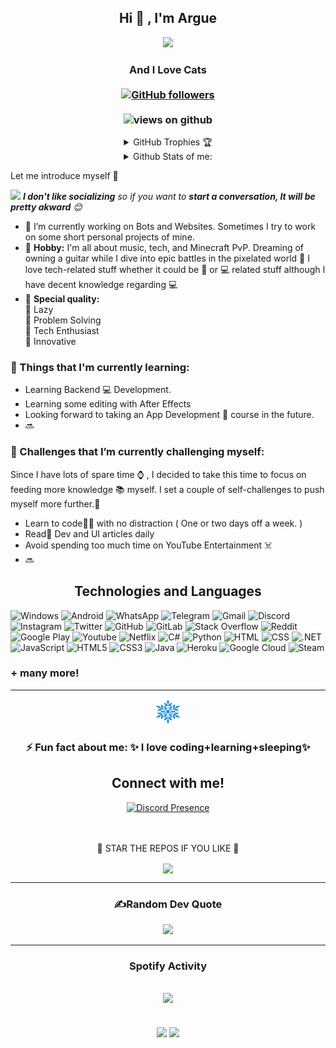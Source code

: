 <h2 align="center"> Hi 👋 , I'm Argue <br/></h2>
<p align="center">
<a href="https://github.com/Arguee/Arguee/"><img src="https://readme-typing-svg.herokuapp.com?color=%2336BCF7&center=true&vCenter=true&lines=Hi+%2C+welcome+to+my+Github+page;I+am+Argue;I+am+a+High+School+Student;Web+Dev;Bot+Dev;Block+Game+Lover+%3C3"></a>
</p>
<h3 align="center">And I Love Cats <br> <br>
<a href="https://github.com/Arguee" target="_blank">
<img alt="GitHub followers" src="https://img.shields.io/github/followers/Arguee?label=Github%20followers&style=for-the-badge">
</a> <br> <br>
<img src="https://komarev.com/ghpvc/?username=arguee&style=for-the-badge" alt="views on github" />

</h3>


<details align="center">
<summary>GitHub Trophies 🏆</summary>
<p align="center">
<a href="https://github.com/ryo-ma/github-profile-trophy" target="_blank">
<img src="https://github-profile-trophy.vercel.app/?username=Arguee&theme=gruvbox"/>
</a>
</p>
</details>




<details align="center">
<summary>Github Stats of me:</summary>
<div align="center">
<a href="#"><img src="https://github-readme-stats.vercel.app/api?username=Arguee&show_icons=true&count_private=true&theme=radical" width="350" height="250" ></a>
</div>
</details>



Let me introduce myself :boy:

<img src="https://media.giphy.com/media/LnQjpWaON8nhr21vNW/giphy.gif" width="40"> <em><b>I don't like socializing</b> so if you want to <b>start a conversation, It will be pretty akward</b> :blush:</em>
<br>
- 🔭 I’m currently working on Bots and Websites. Sometimes I try to work on some short personal projects of mine.
- :art: <b>Hobby:</b> I'm all about music, tech, and Minecraft PvP. Dreaming of owning a guitar while I dive into epic battles in the pixelated world 🐧 I love tech-related stuff whether it could be :iphone: or :computer: related stuff although I have decent knowledge regarding :computer:
- :high_brightness: <b>Special quality:</b> <br>
:beginner: Lazy <br>
:beginner: Problem Solving <br>
:beginner: Tech Enthusiast <br>
:beginner: Innovative <br>


### 💼 Things that I'm currently learning:
* Learning Backend :computer: Development.
* Learning some editing with After Effects
* Looking forward to taking an App Development :calling: course in the future.
* 🔜

### 🌱 Challenges that I’m currently challenging myself:
Since I have lots of spare time :watch: , I decided to take this time to focus on feeding more knowledge :books: myself. I set a couple of self-challenges to push myself more further.:running:

* Learn to code:man_technologist: with no distraction ( One or two days off a week. )
* Read:newspaper: Dev and UI articles daily
* Avoid spending too much time on YouTube Entertainment :skull_and_crossbones:
* 🔜


<h2 align="center">
Technologies and Languages
</h2>


![Windows](https://img.shields.io/badge/Windows-0078D6?style=flat-square&logoColor=white)
![Android](https://img.shields.io/badge/Android-3DDC84?style=flat-square&logo=android&logoColor=white)
![WhatsApp](https://img.shields.io/badge/WhatsApp-25D366?style=flat-square&logo=whatsapp&logoColor=white)
![Telegram](https://img.shields.io/badge/Telegram-2CA5E0?style=flat-square&logo=telegram&logoColor=white)
![Gmail](https://img.shields.io/badge/Gmail-D14836?style=flat-square&logo=gmail&logoColor=white)
![Discord](https://img.shields.io/badge/Discord-7289DA?style=flat-square&logo=discord&logoColor=white)
![Instagram](https://img.shields.io/badge/Instagram-E4405F?style=flat-square&logo=instagram&logoColor=white)
![Twitter](https://img.shields.io/badge/Twitter-1DA1F2?style=flat-square&logo=twitter&logoColor=white)
![GitHub](https://img.shields.io/badge/-GitHub-181717?style=flat-square&logo=github)
![GitLab](https://img.shields.io/badge/GitLab-330F63?style=flat-square&logo=gitlab&logoColor=white)
![Stack Overflow](https://img.shields.io/badge/Stack_Overflow-FE7A16?style=flat-square&logo=stack-overflow&logoColor=white)
![Reddit](https://img.shields.io/badge/Reddit-FF4500?style=flat-square&logo=reddit&logoColor=white)
![Google Play](https://img.shields.io/badge/Google_Play-414141?style=flat-square&logo=google-play&logoColor=white)
![Youtube](https://img.shields.io/badge/YouTube-FF0000?style=flat-square&logo=youtube&logoColor=white)
![Netflix](https://img.shields.io/badge/Netflix-E50914?style=flat-square&logo=netflix&logoColor=white)
![C#](https://img.shields.io/badge/C%23-239120?style=flat-square&logo=c-sharp&logoColor=white)
![Python](https://img.shields.io/badge/Python-14354C?style=flat-square&logo=python&logoColor=white)
![HTML](https://img.shields.io/badge/HTML-239120?style=flat-square&logo=html5&logoColor=white)
![CSS](https://img.shields.io/badge/CSS-239120?&style=flat-square&logo=css3&logoColor=white)
![.NET](https://img.shields.io/badge/.NET-5C2D91?style=flat-square&logo=.net&logoColor=white)
![JavaScript](https://img.shields.io/badge/-JavaScript-black?style=flat-square&logo=javascript)
![HTML5](https://img.shields.io/badge/HTML5-E34F26?style=flat-square&logo=html5&logoColor=white)
![CSS3](https://img.shields.io/badge/CSS3-1572B6?style=flat-square&logo=css3&logoColor=white)
![Java](https://img.shields.io/badge/-Java-007396?style=flat-square&logo=java)
![Heroku](https://img.shields.io/badge/Heroku-430098?style=flat-square&logo=heroku&logoColor=white)
![Google Cloud](https://img.shields.io/badge/Google_Cloud-4285F4?style=flat-square&logo=google-cloud&logoColor=white)
![Steam](https://img.shields.io/badge/Steam-000000?style=flat-square&logo=steam&logoColor=white)
<h3> + many more! </h3>


---------------------------------------------------------------------------------------------------------------------------------------------------------------------------------

<div align="center">




<img align="center" a href='https://archiveprogram.github.com/'><img src='https://raw.githubusercontent.com/acervenky/animated-github-badges/master/assets/acbadge.gif' width='40' height='40'></a>

### ⚡️ Fun fact about me: ✨ I love coding+learning+sleeping✨



<h2>Connect with me!</h2>

[![Discord Presence](https://lanyard.cnrad.dev/api/842978764690030593)](https://discord.com/users/842978764690030593)


<br> <br>
🌟 STAR THE REPOS IF YOU LIKE 🌟

<p><img align="center" src="https://github-readme-streak-stats.herokuapp.com/?user=Arguee alt="Arguee" /></p>

</div>


---------------------------------------------------------------------------------------------------------------------------------------------------------------------------------

<div align="center">

### ✍️Random Dev Quote
![](https://quotes-github-readme.vercel.app/api?type=horizontal&theme=merko)

---------------------------------------------------------------------------------------------------------------------------------------------------------------------------------

### Spotify Activity 
  

<br/>  

<div align="center"><img src="https://spotify-github-profile.vercel.app/api/view?uid=31c45zbky4c23g7m4wriqlznraj4&cover_image=true&theme=default&show_offline=false&background_color=121212&interchange=false" /></div>  

<br/>  
  

<br/>  

<div align="center">
            <a href="https://paypal.me/ArgueGamer" target="_blank" style="display: inline-block;">
                <img
                    src="https://img.shields.io/badge/Donate-PayPal-blue.svg?style=flat-square&logo=paypal" 
                    align="center"
                />
            </a>
            <a href="https://www.buymeacoffee.com/argue" target="_blank" style="display: inline-block;">
                <img
                    src="https://img.shields.io/badge/Donate-Buy%20Me%20A%20Coffee-orange.svg?style=flat-square&logo=buymeacoffee" 
                    align="center"
                />
            </a></div>
<br />
